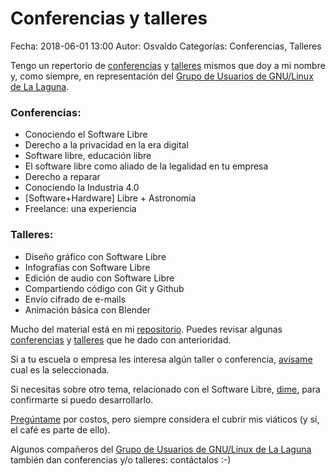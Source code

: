 Conferencias y talleres
==================================

Fecha: 2018-06-01 13:00
Autor: Osvaldo
Categorías: Conferencias, Talleres


Tengo un repertorio de [conferencias](http://www.salazarysanchez.com/categorias/conferencias.html) y [talleres](http://www.salazarysanchez.com/categorias/talleres.html) mismos que doy a mi nombre y, como siempre, en representación del [Grupo de Usuarios de GNU/Linux de La Laguna](http://www.gulag.org.mx/).

### Conferencias:

* Conociendo el Software Libre
* Derecho a la privacidad en la era digital
* Software libre, educación libre
* El software libre como aliado de la legalidad en tu empresa
* Derecho a reparar
* Conociendo la Industria 4.0
* [Software+Hardware] Libre + Astronomía
* Freelance: una experiencia

### Talleres:
* Diseño gráfico con Software Libre
* Infografías con Software Libre
* Edición de audio con Software Libre
* Compartiendo código con Git y Github
* Envío cifrado de e-mails
* Animación básica con Blender

Mucho del material está en mi [repositorio](https://github.com/chicoxxx). Puedes revisar algunas [conferencias](http://www.salazarysanchez.com/categorias/conferencias.html) y [talleres](http://www.salazarysanchez.com/categorias/talleres.html) que he dado con anterioridad.

Si a tu escuela o empresa les interesa algún taller o conferencia, [avísame](http://www.salazarysanchez.com/contacto/index.html) cual es la seleccionada. 

Si necesitas sobre otro tema, relacionado con el Software Libre, [dime](http://www.salazarysanchez.com/contacto/index.html), para confirmarte si puedo desarrollarlo.

[Pregúntame](http://www.salazarysanchez.com/contacto/index.html) por costos, pero siempre considera el cubrir mis viáticos (y sí, el café es parte de ello).

Algunos compañeros del [Grupo de Usuarios de GNU/Linux de La Laguna](http://www.gulag.org.mx/) también dan conferencias y/o talleres: contáctalos :-)

